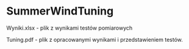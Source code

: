 SummerWindTuning
================
Wyniki.xlsx - plik z wynikami testów pomiarowych

Tuning.pdf - plik z opracowanymi wynikami i przedstawieniem testów.
